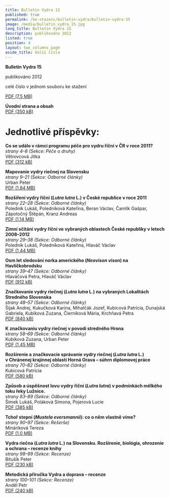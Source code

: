 ```yaml
---
title: Bulletin Vydra 15
published: true
permalink: /ke-stazeni/bulletin-vydra/bulletin-vydra-15
image: /media/bulletin_vydra_15.jpg
long_title: Bulletin Vydra 15
description: publikováno 2012
listed: true
position: 4
layout: two_columns_page
aside_title: další čísla
---
```

**Bulletin Vydra 15**

publikováno 2012

celé číslo v jednom souboru ke stažení

[PDF (7,5 MB)](/media/Bulletin_Vydra_15_2012.pdf)

**Úvodní strana a obsah**\
[PDF (350 kB)](/media/BV_cover_15_2012.pdf)

# Jednotlivé příspěvky:

**Co se událo v rámci programu péče pro vydru říční v ČR v roce 2011?**\
_strany 4–8 (Sekce: Péče o druhy)_\
Větrovcová Jitka\
[PDF (312 kB)](/media/Vetrovcova_4_8.pdf)

**Mapovanie vydry riečnej na Slovensku**\
_strany 9–21 (Sekce: Odborné články)_\
Urban Peter\
[PDF (1,84 MB)](/media/Urban_9_21.pdf)

**Rozšíření vydry říční (_Lutra lutra_ L.) v České republice v roce
2011**\
_strany 22–28 (Sekce: Odborné články)_\
Poledník Lukáš, Poledníková Kateřina, Beran Václav, Čamlík Gašpar,
Zápotočný Štěpán, Kranz Andreas\
[PDF (1,14 MB)](/media/Polednik_etal_22_28.pdf)

**Zimní sčítání vydry říční ve vybraných oblastech České republiky
v letech 2008–2012**\
_strany 29–38 (Sekce: Odborné články)_\
Poledník Lukáš, Poledníková Kateřina, Hlaváč Václav\
[PDF (1,44 MB)](/media/Polednik_etal_29_38.pdf)

**Osm let sledování norka amerického (_Neovison vison_) na
Havlíčkobrodsku**\
_strany 39–47 (Sekce: Odborné články)_\
Hlaváčová Petra, Hlaváč Václav\
[PDF (912 kB)](/media/Hlavacova_39_47.pdf)

**Značkovanie vydry riečnej (_Lutra lutra_ L.) na vybraných
Lokalitách Stredného Slovenska**\
_strany 48–57 (Sekce: Odborné články)_\
Šijak Andrej, Kukučková Karina, Mihalčák Jozef, Kubicová Patrícia,
Dunajská Gabriela, Kubíková Zuzana, Čierniková Mária, Krchňavá Petra\
[PDF (840 kB)](/media/Sijak_etal_48_57.pdf)

**K značkovaniu vydry riečnej v povodí stredného Hrona**\
_strany 58–69 (Sekce: Odborné články)_\
Kubíková Zuzana, Urban Peter\
[PDF (1,45 MB)](/media/Kubikova_Urban_58_69.pdf)

**Rozšírenie a značkovacie správanie vydry riečnej (_Lutra lutra_ L.)
v Chránenej krajinnej oblasti Horná Orava – súhrn diplomovej práce**\
_strany 70–82 (Sekce: Odborné články)_\
Kubicová Patrícia\
[PDF (580 kB)](/media/Kubicova_70_82.pdf)

**Způsob a úspěšnost lovu vydry říční (_Lutra lutra_) v podmínkách
mělkého toku řeky Lužnice.**\
_strany 83–89 (Sekce: Odborné články)_\
Šimek Lukáš, Poláková Simona, Pojerová Lucie\
[PDF (385 kB)](/media/Simek_etal_83_89.pdf)

**Tchoř stepní (_Mustela eversmannii_): co o něm vlastně víme?**\
_strany 90–97 (Sekce: Rešerše)_\
Mináriková Tereza\
[PDF (1,0 MB)](/media/Minarikova_90_97.pdf)

**Vydra riečna (_Lutra lutra_ L.) na Slovensku. Rozšírenie,
biológia, ohrozenie a ochrana – recenze knihy**\
_strany 98–99 (Sekce: Recenze)_\
Bitušík Peter\
[PDF (230 kB)](/media/Bitu__k_98_99.pdf)

**Metodická příručka Vydra a doprava – recenze**\
_strany 100–101 (Sekce: Recenze)_\
Anděl Petr\
[PDF (240 kB)](/media/Andel_100_101.pdf)
